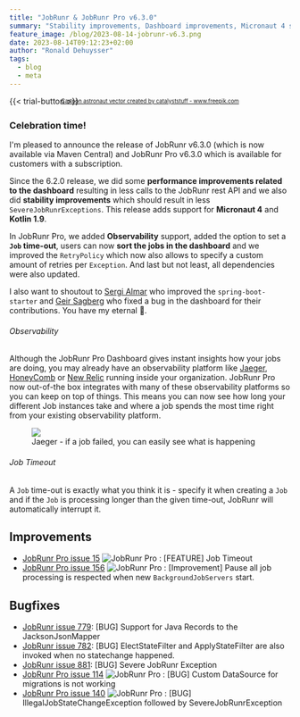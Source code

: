 ```yaml
---
title: "JobRunr & JobRunr Pro v6.3.0"
summary: "Stability improvements, Dashboard improvements, Micronaut 4 support, Kotlin 1.9 support and Job Timeouts!"
feature_image: /blog/2023-08-14-jobrunr-v6.3.png
date: 2023-08-14T09:12:23+02:00
author: "Ronald Dehuysser"
tags:
  - blog
  - meta
---
```

{{< trial-button >}}

<div style="text-align: center;margin: -2em 0 2em;">
<small style="font-size: 70%;"><a href='https://www.freepik.com/vectors/cartoon-astronaut'>Cartoon astronaut vector created by catalyststuff - www.freepik.com</a></small>
</div>

<style type="text/css">
    .post-full-content img {display: inline-block; margin: 0 auto}
</style>

### Celebration time!
I'm pleased to announce the release of JobRunr v6.3.0 (which is now available via Maven Central) and JobRunr Pro v6.3.0 which is available for customers with a subscription. 

Since the 6.2.0 release, we did some **performance improvements related to the dashboard** resulting in less calls to the JobRunr rest API and we also did **stability improvements** which should result in less `SevereJobRunrExceptions`. This release adds support for **Micronaut 4** and **Kotlin 1.9**. 

In JobRunr Pro, we added **Observability** support, added the option to set a **`Job` time-out**, users can now **sort the jobs in the dashboard** and we improved the `RetryPolicy` which now also allows to specify a custom amount of retries per `Exception`.
And last but not least, all dependencies were also updated.

I also want to shoutout to [Sergi Almar](https://github.com/salmar) who improved the `spring-boot-starter` and [Geir Sagberg](https://github.com/geirsagberg) who fixed a bug in the dashboard for their contributions. You have my eternal 🙏.


###### Observability
Although the JobRunr Pro Dashboard gives instant insights how your jobs are doing, you may already have an observability platform like [Jaeger](https://www.jaegertracing.io/), [HoneyComb](https://www.honeycomb.io) or [New Relic](https://newrelic.com) running inside your organization. JobRunr Pro now out-of-the box integrates with many of these observability platforms so you can keep on top of things. This means you can now see how long your different Job instances take and where a job spends the most time right from your existing observability platform.

<figure>
<img src="/documentation/jobrunr-pro-jaeger-failed-job.png" class="kg-image">
<figcaption>Jaeger - if a job failed, you can easily see what is happening</figcaption>
</figure>

###### Job Timeout
A `Job` time-out is exactly what you think it is - specify it when creating a `Job` and if the `Job` is processing longer than the given time-out, JobRunr will automatically interrupt it. 

## Improvements
-  [JobRunr Pro issue 15](https://github.com/jobrunr/jobrunr-pro/issues/15) ![JobRunr Pro](/JobRunr-Pro.svg) : [FEATURE] Job Timeout
- [JobRunr Pro issue 156](https://github.com/jobrunr/jobrunr-pro/issues/140) ![JobRunr Pro](/JobRunr-Pro.svg) : [Improvement] Pause all job processing is respected when new `BackgroundJobServers` start.

## Bugfixes
- [JobRunr issue 779](https://github.com/jobrunr/jobrunr/issues/779): [BUG] Support for Java Records to the JacksonJsonMapper
- [JobRunr issue 782](https://github.com/jobrunr/jobrunr/issues/782): [BUG] ElectStateFilter and ApplyStateFilter are also invoked when no statechange happened.
- [JobRunr issue 881](https://github.com/jobrunr/jobrunr/issues/881): [BUG] Severe JobRunr Exception
- [JobRunr Pro issue 114](https://github.com/jobrunr/jobrunr-pro/issues/114) ![JobRunr Pro](/JobRunr-Pro.svg) : [BUG] Custom DataSource for migrations is not working
- [JobRunr Pro issue 140](https://github.com/jobrunr/jobrunr-pro/issues/140) ![JobRunr Pro](/JobRunr-Pro.svg) : [BUG] IllegalJobStateChangeException followed by SevereJobRunrException